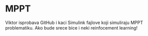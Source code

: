 # MPPT
Viktor isprobava GitHub i kaci Simulink fajlove koji simuliraju MPPT problematiku. Ako bude srece bice i neki reinfocement learning!
